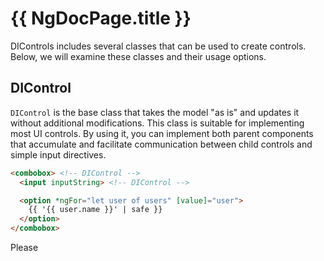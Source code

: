 # {{ NgDocPage.title }}

DIControls includes several classes that can be used to create controls. Below, we will examine these classes and their
usage options.

## DIControl

`DIControl` is the base class that takes the model "as is" and updates it without additional modifications. This class is
suitable for implementing most UI controls. By using it, you can implement both parent components that accumulate and
facilitate communication between child controls and simple input directives.

```html
<combobox> <!-- DIControl -->
  <input inputString> <!-- DIControl -->

  <option *ngFor="let user of users" [value]="user">
    {{ '{{ user.name }}' | safe }}
  </option>
</combobox>
```

Please
